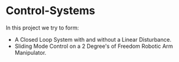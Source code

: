 # Control-Systems

In this project we try to form:
 - A Closed Loop System with and without a Linear Disturbance.
 - Sliding Mode Control on a 2 Degree's of Freedom Robotic Arm Manipulator.
